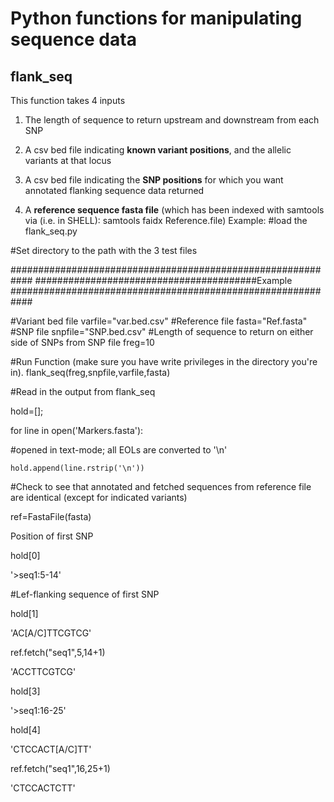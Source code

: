 
# **Python functions for manipulating sequence data**

## **flank_seq**

This function takes 4 inputs
1) The length of sequence to return upstream and downstream from each SNP
 
2) A csv bed file indicating **known variant positions**, and the allelic variants at that locus

3) A csv bed file indicating the **SNP positions** for which you want annotated flanking sequence data returned  

4) A **reference sequence fasta file** (which has been indexed with samtools via (i.e. in SHELL): samtools faidx Reference.file)
Example:
#load the flank_seq.py

#Set directory to the path with the 3 test files

############################################################
########################################Example
############################################################

#Variant bed file
varfile="var.bed.csv"
#Reference file
fasta="Ref.fasta"
#SNP file
snpfile="SNP.bed.csv"
#Length of sequence to return on either side of SNPs from SNP file
freg=10

#Run Function (make sure you have write privileges in the directory you're in).
flank_seq(freg,snpfile,varfile,fasta)

#Read in the output from flank_seq

hold=[];

for line in open('Markers.fasta'):  

#opened in text-mode; all EOLs are converted to '\n'
    
    hold.append(line.rstrip('\n')) 

#Check to see that annotated and fetched sequences from reference file are identical (except for indicated variants)

ref=FastaFile(fasta)

Position of first SNP

hold[0]

'>seq1:5-14'

#Lef-flanking sequence of first SNP

hold[1]

'AC[A/C]TTCGTCG'

ref.fetch("seq1",5,14+1)

'ACCTTCGTCG'

hold[3]

'>seq1:16-25'

hold[4]

'CTCCACT[A/C]TT'

ref.fetch("seq1",16,25+1)

'CTCCACTCTT'
